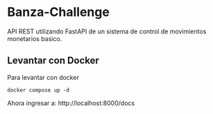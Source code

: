 # Banza-Challenge
API REST utilizando FastAPI  de un sistema de control de movimientos monetarios basico.

## Levantar con Docker

Para levantar con docker
```
docker compose up -d 
```

Ahora ingresar a: http://localhost:8000/docs


